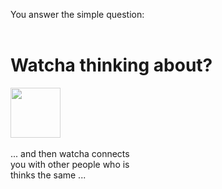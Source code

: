 You answer the simple question: <br/> <br/>
# Watcha thinking about?
  <img style="opacity:0.7;" src="https://cdn.shopify.com/s/files/1/1061/1924/products/Earth_Globe_Americas_Emoji_grande.png?v=1571606063" width="80">
<br />
<br />
... and then watcha connects <br/>
you with other people who is <br/>
thinks the same ...
